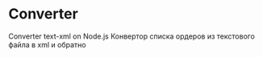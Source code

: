 # Converter
Converter text-xml on Node.js
Конвертор списка ордеров из текстового файла в xml и обратно
